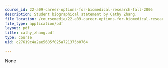 ```yaml
---
course_id: 22-a09-career-options-for-biomedical-research-fall-2006
description: Student biographical statement by Cathy Zhang.
file_location: /coursemedia/22-a09-career-options-for-biomedical-research-fall-2006/c27619c4a2ae5605f025a721375b0764_cathy_zhang.pdf
file_type: application/pdf
layout: pdf
title: cathy_zhang.pdf
type: course
uid: c27619c4a2ae5605f025a721375b0764

---
```

None